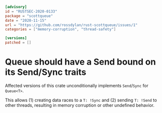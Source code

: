 ```toml
[advisory]
id = "RUSTSEC-2020-0133"
package = "scottqueue"
date = "2020-11-15"
url = "https://github.com/rossdylan/rust-scottqueue/issues/1"
categories = ["memory-corruption", "thread-safety"]

[versions]
patched = []
```

# Queue<T> should have a Send bound on its Send/Sync traits

Affected versions of this crate unconditionally implements `Send`/`Sync` for `Queue<T>`.

This allows (1) creating data races to a `T: !Sync` and (2) sending `T: !Send` to other threads, resulting in memory corruption or other undefined behavior.
